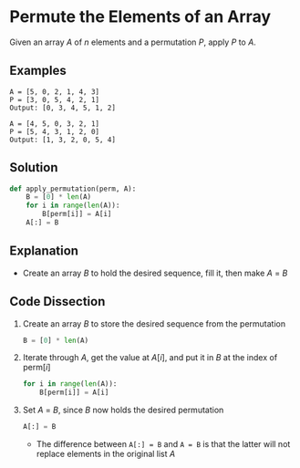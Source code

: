 # Permute the Elements of an Array
Given an array _A_ of _n_ elements and a permutation _P_, apply _P_ to _A_.

## Examples
```
A = [5, 0, 2, 1, 4, 3]
P = [3, 0, 5, 4, 2, 1]
Output: [0, 3, 4, 5, 1, 2]

A = [4, 5, 0, 3, 2, 1]
P = [5, 4, 3, 1, 2, 0]
Output: [1, 3, 2, 0, 5, 4]
```

## Solution
```python
def apply_permutation(perm, A):
    B = [0] * len(A)
    for i in range(len(A)):
        B[perm[i]] = A[i]
    A[:] = B
```

## Explanation
* Create an array _B_ to hold the desired sequence, fill it, then make _A_ = _B_

## Code Dissection
1. Create an array _B_ to store the desired sequence from the permutation
    ```python
    B = [0] * len(A)
    ```
2. Iterate through _A_, get the value at _A_[_i_], and put it in _B_ at the index of perm[_i_]
    ```python
    for i in range(len(A)):
        B[perm[i]] = A[i]
    ```
3. Set _A_ = _B_, since _B_ now holds the desired permutation
    ```python
    A[:] = B
    ```
    * The difference between `A[:] = B` and `A = B` is that the latter will not replace elements in the original list _A_